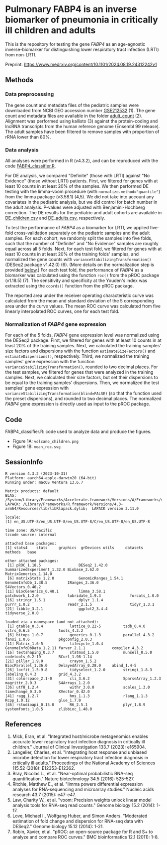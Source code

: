 # Pulmonary FABP4 is an inverse biomarker of pneumonia in critically ill children and adults

This is the repository for testing the gene *FABP4* as an age-agnostic inverse-biomarker for distinguishing lower respiratory tract infection (LRTI) from non-LRTI.

Preprint: https://www.medrxiv.org/content/10.1101/2024.08.19.24312242v1

## Methods

### Data preprocessing

The gene count and metadata files of the pediatric samples were downloaded from NCBI GEO accession number [GSE212532](https://www.ncbi.nlm.nih.gov/geo/query/acc.cgi?acc=GSE212532) (1). The gene count and metadata files are available in the folder [adult_count](adult_count) (2). Alignment was performed using kallisto (3) against the protein-coding and lncRNA transcripts from the human referece genome (Ensembl 99 release). The adult samples have been filtered to remove samples with proportion of rRNA lower than 80%.

### Data analysis

All analyses were performed in R (v4.3.2), and can be reproduced with the code [FABP4_classifier.R](FABP4_classifier.R).

For DE analysis, we compared "Definite" (those with LRTI) against "No Evidence" (those without LRTI) patients. First, we filtered for genes with at least 10 counts in at least 20% of the samples. We then performed DE testing with the limma-voom procedure (with `normalize.method="quantile"`) from the limma package (v3.58.1) (4,5). We did not take into account any covariates in the pediatric analysis, but we did control for batch number in the adult analysis. P-values were adjusted with Benjamini-Hochberg correction. The DE results for the pediatric and adult cohorts are available in [DE_children.csv](DE_children.csv) and [DE_adults.csv](DE_adults.csv), respectively.

To test the performance of *FABP4* as a biomarker for LRTI, we applied five-fold cross-validation separately on the pediatric samples and the adult samples. For each cohort, we randomly split the samples into five folds, such that the number of "Definite" and "No Evidence" samples are roughly equal across all 5 folds. Next, for each test fold, we filtered for genes with at least 10 counts in at least 20% of the training folds' samples, and normalized the gene counts with `varianceStabilizingTransformation()` (DESeq2 package v1.42.0) (6). (More details on the normalization step is provided [below](#normalization-of-fabp4-gene-expression).) For each test fold, the performance of *FABP4* as a biomarker was calculated using the function `roc()` from the pROC package (v1.18.5) (7). The sensitivity and specificity at the Youden's index was extracted using the `coords()` function from the pROC package.

The reported area under the receiver operating characteristic curve was calculated from the mean and standard deviation of the 5 corresponding area under the curve values. The mean ROC curve was calculated from five linearly interpolated ROC curves, one for each test fold.

### Normalization of *FABP4* gene expression

For each of the 5 folds, *FABP4* gene expression level was normalized using the DESeq2 package. First, we filtered for genes with at least 10 counts in at least 20% of the training samples. Next, we calculated the training samples' size factors and dispersions with the function `estimateSizeFactors()` and `estimateDispersions()`, respectively. Third, we normalized the training samples' gene expression with the function `varianceStabilizingTransformation()`, rounded to two decimal places. For the test samples, we filtered for genes that were analyzed in the training samples. Next, we calculated their size factors, but set their dispersions to be equal to the training samples' dispersions. Then, we normalized the test samples' gene expression with `varianceStabilizingTransformation(blind=FALSE)` (so that the function used the preset dispersions), and rounded to two decimal places. The normalized *FABP4* gene expression is directly used as input to the pROC package.

## Code

FABP4_classifier.R: code used to analyze data and produce the figures.
* Figure 1A: `volcano_children.png`
* Figure 1B: `mean_roc.svg`

## SessionInfo

```
R version 4.3.2 (2023-10-31)
Platform: aarch64-apple-darwin20 (64-bit)
Running under: macOS Ventura 13.6.7

Matrix products: default
BLAS:   /System/Library/Frameworks/Accelerate.framework/Versions/A/Frameworks/vecLib.framework/Versions/A/libBLAS.dylib 
LAPACK: /Library/Frameworks/R.framework/Versions/4.3-arm64/Resources/lib/libRlapack.dylib;  LAPACK version 3.11.0

locale:
[1] en_US.UTF-8/en_US.UTF-8/en_US.UTF-8/C/en_US.UTF-8/en_US.UTF-8

time zone: US/Pacific
tzcode source: internal

attached base packages:
[1] stats4    stats     graphics  grDevices utils     datasets  methods   base     

other attached packages:
 [1] pROC_1.18.5                 DESeq2_1.42.0               SummarizedExperiment_1.32.0 Biobase_2.62.0              MatrixGenerics_1.14.0      
 [6] matrixStats_1.2.0           GenomicRanges_1.54.1        GenomeInfoDb_1.38.5         IRanges_2.36.0              S4Vectors_0.40.2           
[11] BiocGenerics_0.48.1         limma_3.58.1                patchwork_1.2.0             lubridate_1.9.3             forcats_1.0.0              
[16] stringr_1.5.1               dplyr_1.1.4                 purrr_1.0.2                 readr_2.1.5                 tidyr_1.3.1                
[21] tibble_3.2.1                ggplot2_3.4.4               tidyverse_2.0.0            

loaded via a namespace (and not attached):
 [1] gtable_0.3.4            lattice_0.22-5          tzdb_0.4.0              vctrs_0.6.5             tools_4.3.2            
 [6] bitops_1.0-7            generics_0.1.3          parallel_4.3.2          fansi_1.0.6             pkgconfig_2.0.3        
[11] Matrix_1.6-5            lifecycle_1.0.4         GenomeInfoDbData_1.2.11 farver_2.1.1            compiler_4.3.2         
[16] textshaping_0.3.7       statmod_1.5.0           munsell_0.5.0           codetools_0.2-19        RCurl_1.98-1.14        
[21] pillar_1.9.0            crayon_1.5.2            BiocParallel_1.36.0     DelayedArray_0.28.0     abind_1.4-5            
[26] locfit_1.5-9.8          tidyselect_1.2.0        stringi_1.8.3           labeling_0.4.3          grid_4.3.2             
[31] colorspace_2.1-0        cli_3.6.2               SparseArray_1.2.3       magrittr_2.0.3          S4Arrays_1.2.0         
[36] utf8_1.2.4              withr_3.0.0             scales_1.3.0            timechange_0.3.0        XVector_0.42.0         
[41] ragg_1.2.7              hms_1.1.3               rlang_1.1.3             Rcpp_1.0.12             glue_1.7.0             
[46] rstudioapi_0.15.0       R6_2.5.1                plyr_1.8.9              systemfonts_1.0.5       zlibbioc_1.48.0        
```

## References

1. Mick, Eran, et al. "Integrated host/microbe metagenomics enables accurate lower respiratory tract infection diagnosis in critically ill children." Journal of Clinical Investigation 133.7 (2023): e165904.
2. Langelier, Charles, et al. "Integrating host response and unbiased microbe detection for lower respiratory tract infection diagnosis in critically ill adults." Proceedings of the National Academy of Sciences 115.52 (2018): E12353-E12362.
3. Bray, Nicolas L., et al. "Near-optimal probabilistic RNA-seq quantification." Nature biotechnology 34.5 (2016): 525-527.
4. Ritchie, Matthew E., et al. "limma powers differential expression analyses for RNA-sequencing and microarray studies." Nucleic acids research 43.7 (2015): e47-e47.
5. Law, Charity W., et al. "voom: Precision weights unlock linear model analysis tools for RNA-seq read counts." Genome biology 15.2 (2014): 1-17.
6. Love, Michael I., Wolfgang Huber, and Simon Anders. "Moderated estimation of fold change and dispersion for RNA-seq data with DESeq2." Genome biology 15.12 (2014): 1-21.
7. Robin, Xavier, et al. "pROC: an open-source package for R and S+ to analyze and compare ROC curves." BMC bioinformatics 12.1 (2011): 1-8.